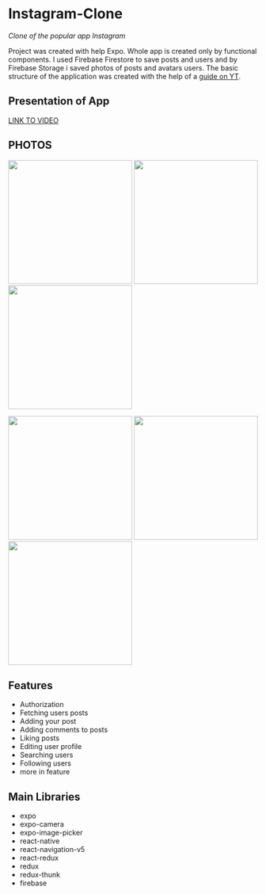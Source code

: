 # Instagram-Clone
_Clone of the popular app Instagram_

Project was created with help Expo. Whole app is created only by functional components. I used Firebase Firestore to save posts and users and by Firebase Storage i saved photos of posts and avatars users. The basic structure of the application was created with the help of a [guide on YT](https://www.youtube.com/watch?v=5S9HM6pprZo&list=PLxabZQCAe5fgatwOQny9wKJVs4YD6xkf1&index=2).

## Presentation of App
<a href="https://youtu.be/-dNF0C12u38" target="_blank">LINK TO VIDEO</a>

## PHOTOS


<p float="left">
<img src="https://user-images.githubusercontent.com/35461058/134734684-6263e6f1-a73f-4cf4-9847-7eab9b96e425.jpg"  width="250"/>
<img src="https://user-images.githubusercontent.com/35461058/134734977-be904726-f6d0-4b46-aeda-5000be8c8eea.jpg"  width="250"/>
<img src="https://user-images.githubusercontent.com/35461058/134735041-84271713-edb5-46c8-80cc-ff4c4c21cdd4.jpg"  width="250"/>
</p>
<p float="left">
<img src="https://user-images.githubusercontent.com/35461058/134735339-3cafe631-d923-4283-bc79-024c2353f6dc.jpg"  width="250"/>
<img src="https://user-images.githubusercontent.com/35461058/134735351-cd4c0bed-70d2-41f2-9ee7-133c17537905.jpg"  width="250"/>
<img src="https://user-images.githubusercontent.com/35461058/134735813-833f6adf-1555-432c-80fa-8008e66fe7d6.PNG"  width="250"/>
</p>


## Features

- Authorization
- Fetching users posts
- Adding your post
- Adding comments to posts
- Liking posts
- Editing user profile
- Searching users
- Following users
- more in feature

## Main Libraries

- expo
- expo-camera
- expo-image-picker
- react-native
- react-navigation-v5
- react-redux
- redux
- redux-thunk
- firebase
